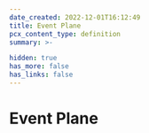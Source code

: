 ```yaml
---
date_created: 2022-12-01T16:12:49
title: Event Plane
pcx_content_type: definition
summary: >-

hidden: true
has_more: false
has_links: false
---
```


# Event Plane
